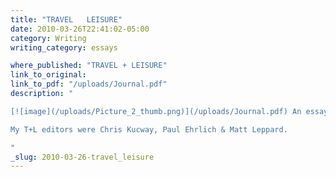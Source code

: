 ```yaml
---
title: "TRAVEL   LEISURE"
date: 2010-03-26T22:41:02-05:00
category: Writing
writing_category: essays

where_published: "TRAVEL + LEISURE"
link_to_original:
link_to_pdf: "/uploads/Journal.pdf"
description: "

[![image](/uploads/Picture_2_thumb.png)](/uploads/Journal.pdf) An essay on my complicated issues about traveling appears in TRAVEL + LEISURE (Southeast Asia) in the April 2009 issue. It was surprisingly funny to brood on my anxieties about leaving the house. In the process of writing this essay, I figured out that I love the learning and seeing bits of travel even more than my consuming fear of the unknown.

My T+L editors were Chris Kucway, Paul Ehrlich & Matt Leppard.

"
_slug: 2010-03-26-travel_leisure
---
```


